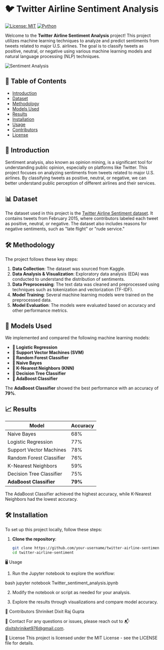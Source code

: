 # 🐦 Twitter Airline Sentiment Analysis

[![License: MIT](https://img.shields.io/badge/License-MIT-blue.svg)](https://opensource.org/licenses/MIT)
[![Python](https://img.shields.io/badge/Python-3.x-brightgreen.svg)](https://www.python.org/)

Welcome to the **Twitter Airline Sentiment Analysis** project! This project utilizes machine learning techniques to analyze and predict sentiments from tweets related to major U.S. airlines. The goal is to classify tweets as positive, neutral, or negative using various machine learning models and natural language processing (NLP) techniques.

![Sentiment Analysis](https://via.placeholder.com/800x300.png?text=Twitter+Airline+Sentiment+Analysis)

## 📝 Table of Contents
- [Introduction](#introduction)
- [Dataset](#dataset)
- [Methodology](#methodology)
- [Models Used](#models-used)
- [Results](#results)
- [Installation](#installation)
- [Usage](#usage)
- [Contributors](#contributors)
- [License](#license)

## 🚀 Introduction

Sentiment analysis, also known as opinion mining, is a significant tool for understanding public opinion, especially on platforms like Twitter. This project focuses on analyzing sentiments from tweets related to major U.S. airlines. By classifying tweets as positive, neutral, or negative, we can better understand public perception of different airlines and their services.

## 📊 Dataset

The dataset used in this project is the [Twitter Airline Sentiment dataset](https://www.kaggle.com/datasets/crowdflower/twitter-airline-sentiment). It contains tweets from February 2015, where contributors labeled each tweet as positive, neutral, or negative. The dataset also includes reasons for negative sentiments, such as "late flight" or "rude service."

## 🛠️ Methodology

The project follows these key steps:

1. **Data Collection**: The dataset was sourced from Kaggle.
2. **Data Analysis & Visualization**: Exploratory data analysis (EDA) was conducted to understand the distribution of sentiments.
3. **Data Preprocessing**: The text data was cleaned and preprocessed using techniques such as tokenization and vectorization (TF-IDF).
4. **Model Training**: Several machine learning models were trained on the preprocessed data.
5. **Model Evaluation**: The models were evaluated based on accuracy and other performance metrics.

## 🤖 Models Used

We implemented and compared the following machine learning models:

- **🔹 Logistic Regression**
- **🔹 Support Vector Machines (SVM)**
- **🔹 Random Forest Classifier**
- **🔹 Naive Bayes**
- **🔹 K-Nearest Neighbors (KNN)**
- **🔹 Decision Tree Classifier**
- **🔹 AdaBoost Classifier**

The **AdaBoost Classifier** showed the best performance with an accuracy of **79%**.

## 📈 Results

| Model                      | Accuracy |
| --------------------------- | -------- |
| Naive Bayes                 | 68%      |
| Logistic Regression         | 77%      |
| Support Vector Machines     | 78%      |
| Random Forest Classifier    | 76%      |
| K-Nearest Neighbors         | 59%      |
| Decision Tree Classifier    | 75%      |
| **AdaBoost Classifier**     | **79%**  |

The AdaBoost Classifier achieved the highest accuracy, while K-Nearest Neighbors had the lowest accuracy.

## 🛠️ Installation

To set up this project locally, follow these steps:

1. **Clone the repository**:
   ```bash
   git clone https://github.com/your-username/twitter-airline-sentiment.git
   cd twitter-airline-sentiment

🖥️ Usage
1. Run the Jupyter notebook to explore the workflow:

bash
jupyter notebook Twitter_sentiment_analysis.ipynb

2. Modify the notebook or script as needed for your analysis.

3. Explore the results through visualizations and compare model accuracy.

👥 Contributors
Shriniket Dixit 
Raj Gupta 

📧 Contact
For any questions or issues, please reach out to 📬 dixitshriniket976@gmail.com.

📜 License
This project is licensed under the MIT License - see the LICENSE file for details.

